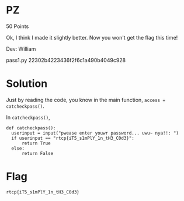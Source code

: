 # PZ

50 Points

Ok, I think I made it slightly better. Now you won't get the flag this time!

Dev: William

 pass1.py 22302b4223436f2f6c1a490b4049c928
 
# Solution
Just by reading the code, you know in the main function, `access = catcheckpass()`.

In `catcheckpass()`, 
```
def catcheckpass():
  userinput = input("pwease enter youwr password... uwu~ nya!!: ")
  if userinput == "rtcp{iT5_s1mPlY_1n_tH3_C0d3}":
      return True
  else:
      return False
```

# Flag 
`rtcp{iT5_s1mPlY_1n_tH3_C0d3}`

